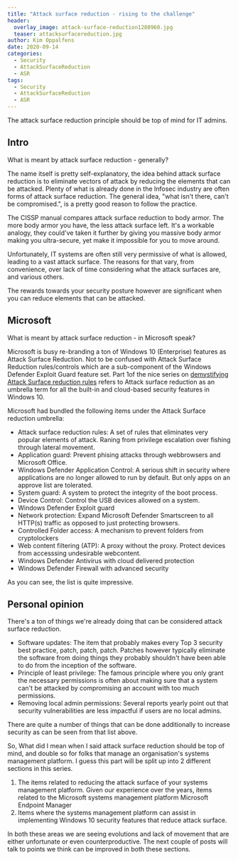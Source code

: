 ```yaml
---
title: "Attack surface reduction - rising to the challenge"
header:
  overlay_image: attack-surface-reduction1280960.jpg
  teaser: attacksurfacereduction.jpg
author: Kim Oppalfens
date: 2020-09-14
categories:
  - Security
  - AttackSurfaceReduction
  - ASR
tags:
  - Security
  - AttackSurfaceReduction
  - ASR
---
```


The attack surface reduction principle should be top of mind for IT admins.

## Intro ##

What is meant by attack surface reduction - generally?

The name itself is pretty self-explanatory, the idea behind attack surface reduction is to eliminate vectors of attack by reducing the elements that can be attacked. Plenty of what is already done in the Infosec industry are often forms of attack surface reduction. The general idea, "what isn't there, can't be compromised.", is a pretty good reason to follow the practice.

The CISSP manual compares attack surface reduction to body armor. The more body armor you have, the less attack surface left. It's a workable analogy, they could've taken it further by giving you massive body armor making you ultra-secure, yet make it impossible for you to move around.

Unfortunately, IT systems are often still very permissive of what is allowed, leading to a vast attack surface. The reasons for that vary, from convenience, over lack of time considering what the attack surfaces are, and various others.
 
The rewards towards your security posture however are significant when you can reduce elements that can be attacked.

## Microsoft ##

What is meant by attack surface reduction - in Microsoft speak?

Microsoft is busy re-branding a ton of Windows 10 (Enterprise) features as Attack Surface Reduction. Not to be confused with Attack Surface Reduction rules/controls which are a sub-component of the Windows Defender Exploit Guard feature set. Part 1of the nice series on [demystifying Attack Surface reduction rules](https://techcommunity.microsoft.com/t5/microsoft-defender-atp/demystifying-attack-surface-reduction-rules-part-1/ba-p/1306420) refers to Attack surface reduction as an umbrella term for all the built-in and cloud-based security features in Windows 10.

Microsoft had bundled the following items under the Attack Surface reduction umbrella:
- Attack surface reduction rules: A set of rules that eliminates very popular elements of attack. Raning from privilege escalation over fishing through lateral movement.
- Application guard: Prevent phising attacks through webbrowsers and Microsoft Office.
- Windows Defender Application Control: A serious shift in security where applications are no longer allowed to run by default. But only apps on an approve list are tolerated.
- System guard: A system to protect the integrity of the boot process.
- Device Control: Control the USB devices allowed on a system.
- Windows Defender Exploit guard
- Network protection: Expand Microsoft Defender Smartscreen to all HTTP(s) traffic as opposed to just protecting browsers.
- Controlled Folder access: A mechanism to prevent folders from cryptolockers
- Web content filtering (ATP): A proxy without the proxy. Protect devices from accesssing undesirable webcontent.
- Windows Defender Antivirus with cloud delivered protection
- Windows Defender Firewall with advanced security

As you can see, the list is quite impressive.

## Personal opinion ##

 There's a ton of things we're already doing that can be considered attack surface reduction.

- Software updates: The item that probably makes every Top 3 security best practice, patch, patch, patch. Patches however typically eliminate the software from doing things they probably shouldn't have been able to do from the inception of the software.
- Principle of least privilege: The famous principle where you only grant the necessary permissions is often about making sure that a system can't be attacked by compromising an account with too much permissions.
- Removing local admin permissions: Several reports yearly point out that security vulnerabilities are less impactful if users are no local admins.

There are quite a number of things that can be done additionally to increase security as can be seen from that list above. 

So, What did I mean when I said attack surface reduction should be top of mind, and double so for folks that manage an organisation's systems management platform. I guess this part will be split up into 2 different sections in this series.

1. The items related to reducing the attack surface of your systems management platform. Given our experience over the years, items related to the Microsoft systems management platform Microsoft Endpoint Manager
2. Items where the systems management platform can assist in implementing Windows 10 security features that reduce attack surface.

In both these areas we are seeing evolutions and lack of movement that are either unfortunate or even counterproductive. The next couple of posts will talk to points we think can be improved in both these sections. 






